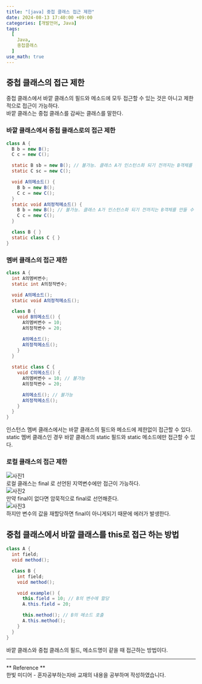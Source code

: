 ```yaml
---
title: "[java] 중첩 클래스 접근 제한"
date: 2024-08-13 17:40:00 +09:00
categories: [개발언어, Java]
tags:
  [
    Java,
    중첩클래스
  ]
use_math: true
---
```


## 중첩 클래스의 접근 제한 
중첩 클래스에서 바깥 클래스의 필드와 메소드에 모두 접근할 수 있는 것은 아니고 제한적으로 접근이 가능하다.<br>
바깥 클래스는 중첩 클래스를 감싸는 클래스를 말한다.<br>

### 바깥 클래스에서 중첩 클래스로의 접근 제한

```java
class A {
  B b = new B();
  C c = new C();

  static B sb = new B(); // 불가능. 클래스 A가 인스턴스화 되기 전까지는 B객체를 만들 수 없으니까.
  static C sc = new C();

  void A의메소드() {
    B b = new B();
    C c = new C();
  }
  static void A의정적메소드() {
    B b = new B(); // 불가능. 클래스 A가 인스턴스화 되기 전까지는 B객체를 만들 수 없으니까.
    C c = new C();
  }

  class B { }
  static class C { }
}
```

### 멤버 클래스의 접근 제한

```java
class A {
  int A의멤버변수;
  static int A의정적변수;

  void A의메소드();
  static void A의정적메소드();

  class B {
    void B의메소드() {
      A의멤버변수 = 10; 
      A의정적변수 = 20;

      A의메소드(); 
      A의정적메소드();
    }
  }
  
  static class C {
    void C의메소드() {
      A의멤버변수 = 10; // 불가능
      A의정적변수 = 20;

      A의메소드(); // 불가능
      A의정적메소드();
    }
  }
}
```

인스턴스 멤버 클래스에서는 바깥 클래스의 필드와 메소드에 제한없이 접근할 수 있다.<br>
static 멤버 클래스인 경우 바깥 클래스의 static 필드와 static 메소드에만 접근할 수 있다.<br>
### 로컬 클래스의 접근 제한

![사진1](https://github.com/Hoon1999/hoon1999.github.io/blob/main/assets/img/2024-08-13_java_nested_class/1.png?raw=true)<br>
로컬 클래스는 final 로 선언된 지역변수에만 접근이 가능하다.<br>
![사진2](https://github.com/Hoon1999/hoon1999.github.io/blob/main/assets/img/2024-08-13_java_nested_class/2.png?raw=true)<br>
만약 final이 없다면 암묵적으로 final로 선언해준다.<br>
![사진3](https://github.com/Hoon1999/hoon1999.github.io/blob/main/assets/img/2024-08-13_java_nested_class/3.png?raw=true)<br>
하지만 변수의 값을 재할당하면 final이 아니게되기 때문에 에러가 발생한다.

## 중첩 클래스에서 바깥 클래스를 this로 접근 하는 방법

```java
class A {
  int field;
  void method();

  class B {
    int field;
    void method();

    void example() {
      this.field = 10; // B의 변수에 할당
      A.this.field = 20;

      this.method(); // B의 메소드 호출
      A.this.method();
    }
  }
}
```
바깥 클래스와 중첩 클래스의 필드, 메소드명이 같을 때 접근하는 방법이다.<br>
<hr>
** Reference **<br>
한빛 미디어 - 혼자공부하는자바 교재의 내용을 공부하며 작성하였습니다.<br>